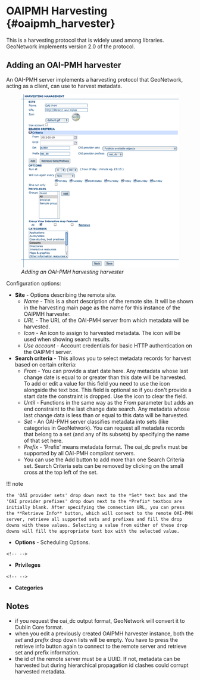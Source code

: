 # OAIPMH Harvesting {#oaipmh_harvester}

This is a harvesting protocol that is widely used among libraries. GeoNetwork implements version 2.0 of the protocol.

## Adding an OAI-PMH harvester

An OAI-PMH server implements a harvesting protocol that GeoNetwork, acting as a client, can use to harvest metadata.

<figure>
<img src="web-harvesting-oaipmh.png" alt="web-harvesting-oaipmh.png" />
<figcaption><em>Adding an OAI-PMH harvesting harvester</em></figcaption>
</figure>

Configuration options:

-   **Site** - Options describing the remote site.
    -   *Name* - This is a short description of the remote site. It will be shown in the harvesting main page as the name for this instance of the OAIPMH harvester.
    -   *URL* - The URL of the OAI-PMH server from which metadata will be harvested.
    -   *Icon* - An icon to assign to harvested metadata. The icon will be used when showing search results.
    -   *Use account* - Account credentials for basic HTTP authentication on the OAIPMH server.
-   **Search criteria** - This allows you to select metadata records for harvest based on certain criteria:
    -   *From* - You can provide a start date here. Any metadata whose last change date is equal to or greater than this date will be harvested. To add or edit a value for this field you need to use the icon alongside the text box. This field is optional so if you don't provide a start date the constraint is dropped. Use the icon to clear the field.
    -   *Until* - Functions in the same way as the *From* parameter but adds an end constraint to the last change date search. Any metadata whose last change data is less than or equal to this data will be harvested.
    -   *Set* - An OAI-PMH server classifies metadata into sets (like categories in GeoNetwork). You can request all metadata records that belong to a set (and any of its subsets) by specifying the name of that set here.
    -   *Prefix* - 'Prefix' means metadata format. The oai_dc prefix must be supported by all OAI-PMH compliant servers.
    -   You can use the Add button to add more than one Search Criteria set. Search Criteria sets can be removed by clicking on the small cross at the top left of the set.

!!! note

    the 'OAI provider sets' drop down next to the *Set* text box and the 'OAI provider prefixes' drop down next to the *Prefix* textbox are initially blank. After specifying the connection URL, you can press the **Retrieve Info** button, which will connect to the remote OAI-PMH server, retrieve all supported sets and prefixes and fill the drop downs with these values. Selecting a value from either of these drop downs will fill the appropriate text box with the selected value.


-   **Options** - Scheduling Options.

```{=html}
<!-- -->
```
-   **Privileges**

```{=html}
<!-- -->
```
-   **Categories**

## Notes

-   if you request the oai_dc output format, GeoNetwork will convert it to Dublin Core format.
-   when you edit a previously created OAIPMH harvester instance, both the *set* and *prefix* drop down lists will be empty. You have to press the retrieve info button again to connect to the remote server and retrieve set and prefix information.
-   the id of the remote server must be a UUID. If not, metadata can be harvested but during hierarchical propagation id clashes could corrupt harvested metadata.
